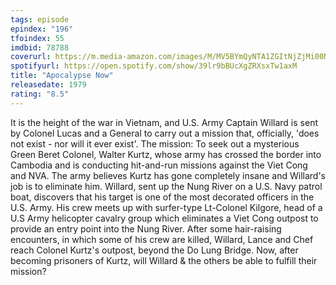 ```yaml
---
tags: episode
epindex: "196"
tfoindex: 55
imdbid: 78788
coverurl: https://m.media-amazon.com/images/M/MV5BYmQyNTA1ZGItNjZjMi00NzFlLWEzMWEtNWMwN2Q2MjJhYzEyXkEyXkFqcGdeQXVyMjUzOTY1NTc@._V1_SX202_CR0,0,202,300_.jpg
spotifyurl: https://open.spotify.com/show/39lr9bBUcXgZRXsxTw1axM
title: "Apocalypse Now"
releasedate: 1979
rating: "8.5"
---
```


It is the height of the war in Vietnam, and U.S. Army Captain Willard is sent by Colonel Lucas and a General to carry out a mission that, officially, 'does not exist - nor will it ever exist'. The mission: To seek out a mysterious Green Beret Colonel, Walter Kurtz, whose army has crossed the border into Cambodia and is conducting hit-and-run missions against the Viet Cong and NVA. The army believes Kurtz has gone completely insane and Willard's job is to eliminate him. Willard, sent up the Nung River on a U.S. Navy patrol boat, discovers that his target is one of the most decorated officers in the U.S. Army. His crew meets up with surfer-type Lt-Colonel Kilgore, head of a U.S Army helicopter cavalry group which eliminates a Viet Cong outpost to provide an entry point into the Nung River. After some hair-raising encounters, in which some of his crew are killed, Willard, Lance and Chef reach Colonel Kurtz's outpost, beyond the Do Lung Bridge. Now, after becoming prisoners of Kurtz, will Willard & the others be able to fulfill their mission?